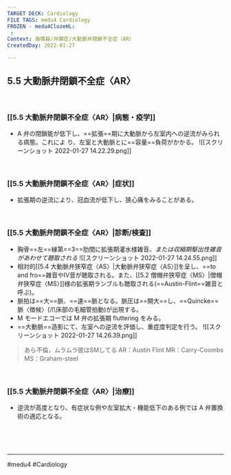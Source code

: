 ```yaml
---
TARGET DECK: Cardiology
FILE TAGS: medu4 Cardiology
FROZEN - medu4ClozeHL:
 : 
Context: 循環器/弁膜症/大動脈弁閉鎖不全症〈AR〉
CreatedDay: 2022-01-27

---
```


## 5.5 大動脈弁閉鎖不全症〈AR〉

<br>

### [[5.5 大動脈弁閉鎖不全症〈AR〉|病態・疫学]]
* A 弁の閉鎖能が低下し、==拡張==期に大動脈から左室内への逆流がみられる病態。これによ り、左室と大動脈とに==容量==負荷がかかる。
![[スクリーンショット 2022-01-27 14.22.29.png]]
<!--ID: 1643709296393-->


<br>

### [[5.5 大動脈弁閉鎖不全症〈AR〉|症状]]
* 拡張期の逆流により、冠血流が低下し、狭心痛をみることがある。


<br>

### [[5.5 大動脈弁閉鎖不全症〈AR〉|診断/検査]]
* 胸骨==左==縁第==3==肋間に拡張期灌水様雑音、*または収縮期駆出性雑音があわせて聴取される*
![[スクリーンショット 2022-01-27 14.24.55.png]]
* 相対的[[5.4 大動脈弁狭窄症〈AS〉|大動脈弁狭窄症〈AS〉]]を呈し、==to and fro==雑音やⅣ音が聴取される。また、[[5.2 僧帽弁狭窄症〈MS〉|僧帽弁狭窄症〈MS〉]]様の拡張期ランブルも聴取される(==Austin-Flint==雑音と呼ぶ)。
* 脈拍は==大==脈、==速==脈となる。脈圧は==開大==し、==Quincke==脈〈徴候〉(爪床部の毛細管拍動)が出現する。
* M モードエコーでは M 弁の拡張期 fluttering をみる。
* ==大動脈==造影にて、左室への逆流を評価し、重症度判定を行う。
![[スクリーンショット 2022-01-27 14.26.39.png]]
>あら不倫，ムラムラ彼はSMしてる
>AR：Austin Flint
>MR：Carry-Coombs
>MS：Graham-steel
<!--ID: 1643709296400-->


<br>

### [[5.5 大動脈弁閉鎖不全症〈AR〉|治療]]
* 逆流が高度となり、有症状な例や左室拡大・機能低下のある例では A 弁置換術の適応となる。
 

<br><br><br>

---
#medu4 #Cardiology